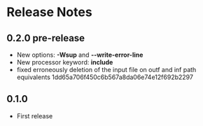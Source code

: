 # Release Notes

## 0.2.0 pre-release
- New options: __-Wsup__ and __--write-error-line__
- New processor keyword: __include__
- fixed erroneously deletion of the input file on outf and inf path equivalents 1dd65a706f450c6b567a8da06e74e12f692b2297

## 0.1.0
- First release
